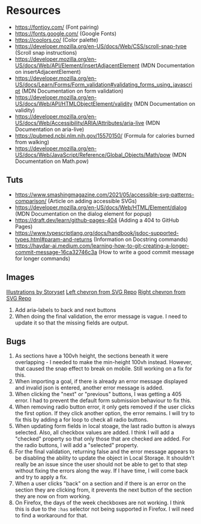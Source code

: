 # Resources

- https://fontjoy.com/ (Font pairing)
- https://fonts.google.com/ (Google Fonts)
- https://coolors.co/ (Color palette)
- https://developer.mozilla.org/en-US/docs/Web/CSS/scroll-snap-type (Scroll snap instructions)
- https://developer.mozilla.org/en-US/docs/Web/API/Element/insertAdjacentElement (MDN Documentation on insertAdjacentElement)
- https://developer.mozilla.org/en-US/docs/Learn/Forms/Form_validation#validating_forms_using_javascript (MDN Documentation on form validation)
- https://developer.mozilla.org/en-US/docs/Web/API/HTMLObjectElement/validity (MDN Documentation on validity)
- https://developer.mozilla.org/en-US/docs/Web/Accessibility/ARIA/Attributes/aria-live (MDN Documentation on aria-live)
- https://pubmed.ncbi.nlm.nih.gov/15570150/ (Formula for calories burned from walking)
- https://developer.mozilla.org/en-US/docs/Web/JavaScript/Reference/Global_Objects/Math/pow (MDN Documentation on Math.pow)

## Tuts

- https://www.smashingmagazine.com/2021/05/accessible-svg-patterns-comparison/ (Article on adding accessible SVGs)
- https://developer.mozilla.org/en-US/docs/Web/HTML/Element/dialog (MDN Documentation on the dialog element for popup)
- https://draft.dev/learn/github-pages-404 (Adding a 404 to GitHub Pages)
- https://www.typescriptlang.org/docs/handbook/jsdoc-supported-types.html#param-and-returns (Information on Docstring commands)
- https://haydar-ai.medium.com/learning-how-to-git-creating-a-longer-commit-message-16ca32746c3a (How to write a good commit message for longer commands)

## Images

<a href="https://storyset.com/">Illustrations by Storyset</a>
<a href="https://www.svgrepo.com/svg/510907/chevron-left-md">Left chevron from SVG Repo</a>
<a href="https://www.svgrepo.com/svg/510910/chevron-right-md">Right chevron from SVG Repo</a>

<!-- Reminders -->

1. Add aria-labels to back and next buttons
2. When doing the final validation, the error message is vague. I need to update it so that the missing fields are output.

## Bugs

1. As sections have a 100vh height, the sections beneath it were overlapping - I needed to make the min-height 100vh instead. However, that caused the snap effect to break on mobile. Still working on a fix for this.
2. When importing a goal, if there is already an error message displayed and invalid json is entered, another error message is added.
3. When clicking the "next" or "previous" buttons, I was getting a 405 error. I had to prevent the default form submission behaviour to fix this.
4. When removing radio button error, it only gets removed if the user clicks the first option. If they click another option, the error remains. I will try to fix this by adding a for loop to check all radio buttons.
5. When updating form fields in local stoage, the last radio button is always selected. Also, all checkbox values are added. I think I will add a "checked" property so that only those that are checked are added. For the radio buttons, I will add a "selected" property.
6. For the final validation, returning false and the error message appears to be disabling the ability to update the object in Local Storage. It shouldn't really be an issue since the user should not be able to get to that step without fixing the errors along the way. If I have time, I will come back and try to apply a fix.
7. When a user clicks "back" on a section and if there is an error on the section they are clicking from, it prevents the next button of the section they are now on from working.
8. On Firefox, the days of the week checkboxes are not working. I think this is due to the `:has` selector not being supported in Firefox. I will need to find a workaround for that.
